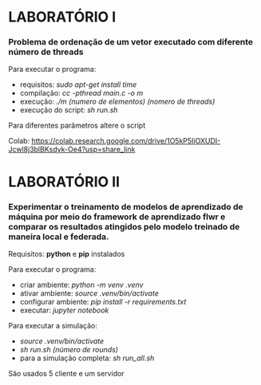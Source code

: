 # LABORATÓRIO I

### Problema de ordenação de um vetor executado com diferente número de threads

Para executar o programa: <br/>
<ul>
    <li>requisitos: <em>sudo apt-get install time</em></li>
    <li>compilação: <em>cc -pthread main.c -o m</em></li>
    <li>execução: <em>./m (numero de elementos) (nomero de threads)</em></li>
    <li>execução do script: <em>sh run.sh</em></li>
</ul>

Para diferentes parâmetros altere o script

Colab: https://colab.research.google.com/drive/1O5kP5IiOXUDI-Jcwl8j3blBKsdyk-Oe4?usp=share_link


# LABORATÓRIO II

### Experimentar o treinamento de modelos de aprendizado de máquina por meio do framework de aprendizado flwr e comparar os resultados atingidos pelo modelo treinado de maneira local e federada.

Requisitos: **python** e **pip** instalados

Para executar o programa:
<ul>
    <li>criar ambiente: <em>python -m venv .venv</em></li>
    <li>ativar ambiente: <em>source .venv/bin/activate</em></li>
    <li>configurar ambiente: <em>pip install -r requirements.txt</em></li>
    <li>executar: <em>jupyter notebook</em></li>
</ul>

Para executar a simulação:
<ul>
    <li><em>source .venv/bin/activate</em></li>
    <li><em>sh run.sh (número de rounds)</em></li>
    <li>para a simulação completa: <em>sh run_all.sh</em></li>
</ul>

São usados 5 cliente e um servidor
